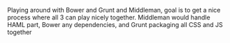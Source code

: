 Playing around with Bower and Grunt and Middleman, goal is to get a nice process where all 3 can play nicely together.  Middleman would handle HAML part, Bower any dependencies, and Grunt packaging all CSS and JS together
